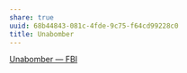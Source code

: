 ```yaml
---
share: true
uuid: 68b44843-081c-4fde-9c75-f64cd99228c0
title: Unabomber
---
```

[Unabomber — FBI](https://www.fbi.gov/history/famous-cases/unabomber)